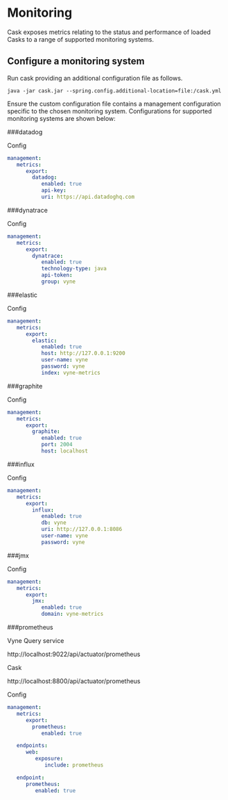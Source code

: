 # Monitoring

Cask exposes metrics relating to the status and performance of loaded Casks to a range of supported monitoring systems.

## Configure a monitoring system

Run cask providing an additional configuration file as follows.

```shell
java -jar cask.jar --spring.config.additional-location=file:/cask.yml
```

Ensure the custom configuration file contains a management configuration specific to the chosen monitoring system.  Configurations for 
supported monitoring systems are shown below:

###datadog

Config
```yaml
management:
   metrics:
      export:
        datadog:
           enabled: true
           api-key:
           uri: https://api.datadoghq.com
```

###dynatrace

Config
```yaml
management:
   metrics:
      export:
        dynatrace:
           enabled: true
           technology-type: java
           api-token:
           group: vyne
```

###elastic

Config
```yaml
management:
   metrics:
      export:
        elastic:
           enabled: true
           host: http://127.0.0.1:9200
           user-name: vyne
           password: vyne
           index: vyne-metrics
```

###graphite

Config
```yaml
management:
   metrics:
      export:
        graphite:
           enabled: true
           port: 2004
           host: localhost
```

###influx

Config
```yaml
management:
   metrics:
      export:
        influx:
           enabled: true
           db: vyne
           uri: http://127.0.0.1:8086
           user-name: vyne
           password: vyne
```

###jmx

Config
```yaml
management:
   metrics:
      export:
        jmx:
           enabled: true
           domain: vyne-metrics
```

###prometheus

Vyne Query service

http://localhost:9022/api/actuator/prometheus

Cask

http://localhost:8800/api/actuator/prometheus

Config
```yaml
management:
   metrics:
      export:
        prometheus:
           enabled: true

   endpoints:
      web:
         exposure:
            include: prometheus

   endpoint:
      prometheus:
         enabled: true
```